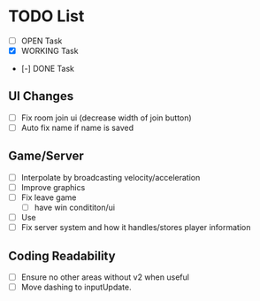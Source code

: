 # TODO List

-  [ ] OPEN Task
-  [x] WORKING Task
-  [-] DONE Task

## UI Changes

-  [ ] Fix room join ui (decrease width of join button)
-  [ ] Auto fix name if name is saved

## Game/Server

-  [ ] Interpolate by broadcasting velocity/acceleration
-  [ ] Improve graphics
-  [ ] Fix leave game
   -  [ ] have win condititon/ui
-  [ ] Use
-  [ ] Fix server system and how it handles/stores player information

## Coding Readability

-  [ ] Ensure no other areas without v2 when useful
-  [ ] Move dashing to inputUpdate.
